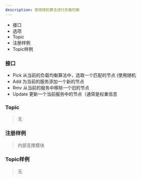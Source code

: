 ```yaml
---
description: 使用随机算法进行负载均衡
---
```


* 接口
* 选项
* Topic
* 注册样例
* Topic样例

### 接口
* Pick 从当前的负载均衡算法中，选取一个匹配的节点 (使用随机
* Add 为当前的服务添加一个新的节点
* Rmv 从当前的服务中移除一个旧的节点
* Update 更新一个当前服务中的节点（通常是权重信息

### Topic
> 无

### 注册样例
> 内部支撑模块

### Topic样例
> 无